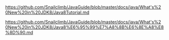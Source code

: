 https://github.com/Snailclimb/JavaGuide/blob/master/docs/java/What's%20New%20in%20JDK8/Java8Tutorial.md

https://github.com/Snailclimb/JavaGuide/blob/master/docs/java/What's%20New%20in%20JDK8/Java8%E6%95%99%E7%A8%8B%E6%8E%A8%E8%8D%90.md